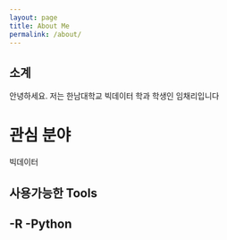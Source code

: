 ```yaml
---
layout: page
title: About Me
permalink: /about/
---
```


## 소계

안녕하세요. 저는 한남대학교 빅데이터 학과 학생인 임채리입니다


# 관심 분야

빅데이터

## 사용가능한 Tools

-R
-Python
-
